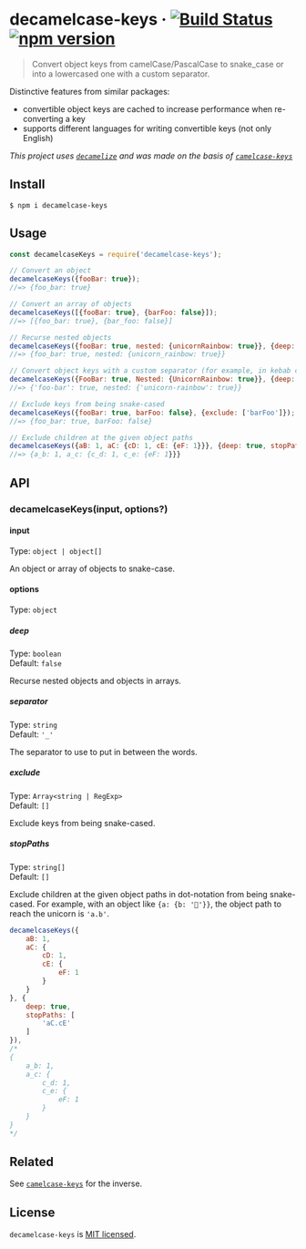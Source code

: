 # decamelcase-keys &middot; [![Build Status](https://travis-ci.org/mahovich/decamelcase-keys.svg?branch=master)](https://travis-ci.org/mahovich/decamelcase-keys) [![npm version](https://img.shields.io/npm/v/decamelcase-keys.svg?style=flat)](https://www.npmjs.com/package/decamelcase-keys)

> Convert object keys from camelCase/PascalCase to snake_case or into a lowercased one with a custom separator.

Distinctive features from similar packages:

- convertible object keys are cached to increase performance when re-converting a key
- supports different languages ​​for writing convertible keys (not only English)

*This project uses [`decamelize`](https://github.com/sindresorhus/decamelize) and was made on the basis of [`camelcase-keys`](https://github.com/sindresorhus/camelcase-keys)*

## Install

```
$ npm i decamelcase-keys
```

## Usage

```js
const decamelcaseKeys = require('decamelcase-keys');

// Convert an object
decamelcaseKeys({fooBar: true});
//=> {foo_bar: true}

// Convert an array of objects
decamelcaseKeys([{fooBar: true}, {barFoo: false}]);
//=> [{foo_bar: true}, {bar_foo: false}]

// Recurse nested objects
decamelcaseKeys({fooBar: true, nested: {unicornRainbow: true}}, {deep: true});
//=> {foo_bar: true, nested: {unicorn_rainbow: true}}

// Convert object keys with a custom separator (for example, in kebab case)
decamelcaseKeys({FooBar: true, Nested: {UnicornRainbow: true}}, {deep: true, separator: '-'});
//=> {'foo-bar': true, nested: {'unicorn-rainbow': true}}

// Exclude keys from being snake-cased
decamelcaseKeys({fooBar: true, barFoo: false}, {exclude: ['barFoo']});
//=> {foo_bar: true, barFoo: false}

// Exclude children at the given object paths
decamelcaseKeys({aB: 1, aC: {cD: 1, cE: {eF: 1}}}, {deep: true, stopPaths: ['aC.cE']});
//=> {a_b: 1, a_c: {c_d: 1, c_e: {eF: 1}}}
```

## API

### decamelcaseKeys(input, options?)

#### input

Type: `object | object[]`

An object or array of objects to snake-case.

#### options

Type: `object`

##### deep

Type: `boolean`\
Default: `false`

Recurse nested objects and objects in arrays.

##### separator

Type: `string`\
Default: `'_'`

The separator to use to put in between the words.

##### exclude

Type: `Array<string | RegExp>`\
Default: `[]`

Exclude keys from being snake-cased.

##### stopPaths

Type: `string[]`\
Default: `[]`

Exclude children at the given object paths in dot-notation from being snake-cased. For example, with an object like `{a: {b: '🦄'}}`, the object path to reach the unicorn is `'a.b'`.

```js
decamelcaseKeys({
	aB: 1,
	aC: {
		cD: 1,
		cE: {
			eF: 1
		}
	}
}, {
	deep: true,
	stopPaths: [
		'aC.cE'
	]
}),
/*
{
	a_b: 1,
	a_c: {
		c_d: 1,
		c_e: {
			eF: 1
		}
	}
}
*/
```

## Related

See [`camelcase-keys`](https://github.com/sindresorhus/camelcase-keys) for the inverse.

## License

`decamelcase-keys` is [MIT licensed](https://github.com/mahovich/decamelcase-keys/blob/master/LICENSE).
